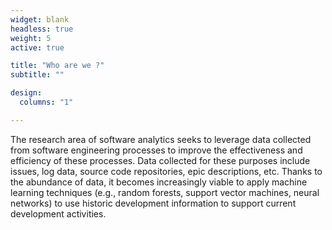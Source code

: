 ```yaml
---
widget: blank
headless: true
weight: 5
active: true

title: "Who are we ?"
subtitle: ""

design:
  columns: "1"

---
```


The research area of software analytics seeks to leverage data collected from software engineering processes to improve the effectiveness and efficiency of these processes. Data collected for these purposes include issues, log data, source code repositories, epic descriptions, etc. Thanks to the abundance of data, it becomes increasingly viable to apply machine learning techniques (e.g., random forests, support vector machines, neural networks) to use historic development information to support current development activities.

